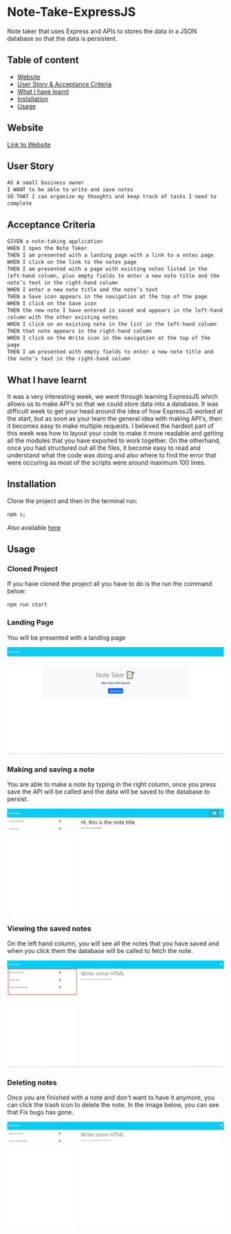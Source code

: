 # Note-Take-ExpressJS

Note taker that uses Express and APIs to stores the data in a JSON database so that the data is persistent.

## Table of content

- [Website](#website)
- [User Story & Acceptance Criteria](#user-story)
- [What I have learnt](#what-i-have-learnt)
- [Installation](#installation)
- [Usage](#usage)

## Website

[Link to Website](https://make-that-note-c0a85980bbdb.herokuapp.com/)

## User Story

```
AS A small business owner
I WANT to be able to write and save notes
SO THAT I can organize my thoughts and keep track of tasks I need to complete
```

## Acceptance Criteria

```
GIVEN a note-taking application
WHEN I open the Note Taker
THEN I am presented with a landing page with a link to a notes page
WHEN I click on the link to the notes page
THEN I am presented with a page with existing notes listed in the left-hand column, plus empty fields to enter a new note title and the note’s text in the right-hand column
WHEN I enter a new note title and the note’s text
THEN a Save icon appears in the navigation at the top of the page
WHEN I click on the Save icon
THEN the new note I have entered is saved and appears in the left-hand column with the other existing notes
WHEN I click on an existing note in the list in the left-hand column
THEN that note appears in the right-hand column
WHEN I click on the Write icon in the navigation at the top of the page
THEN I am presented with empty fields to enter a new note title and the note’s text in the right-hand column
```

## What I have learnt

It was a very interesting week, we went through learning ExpressJS which allows us to make API's so that we could store data into a database.
It was difficult week to get your head around the idea of how ExpressJS worked at the start, but as soon as your learn the general idea with making API's, then it becomes easy to make multiple requests. I believed the hardest part of this week was how to layout your code to make it more readable and getting all the modules that you have exported to work together. On the otherhand, once you had structured out all the files, it become easy to read and understand what the code was doing and also where to find the error that were occuring as most of the scripts were around maximum 100 lines.

## Installation

Clone the project and then in the terminal run:

```bash
npm i;
```

Also available [here](https://make-that-note-c0a85980bbdb.herokuapp.com/)

## Usage

### Cloned Project

If you have cloned the project all you have to do is the run the command below:

```bash
npm run start
```

### Landing Page

You will be presented with a landing page

![Landing page](./readme-images/landing%20page.png)

### Making and saving a note

You are able to make a note by typing in the right column, once you press save the API will be called and the data will be saved to the database
to persist.

![Writing a note](./readme-images/SavingNotes.png)

### Viewing the saved notes

On the left hand column, you will see all the notes that you have saved and when you click them the database will be called to fetch the note.

![Viewing a saved note](./readme-images/Savednotes.png)

### Deleting notes

Once you are finished with a note and don't want to have it anymore, you can click the trash icon to delete the note.
In the image below, you can see that Fix bugs has gone.

![Deleted note](./readme-images/DeletingNotes.png)
